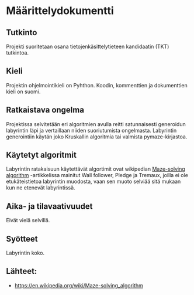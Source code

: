 # Määrittelydokumentti

## Tutkinto

Projekti suoritetaan osana tietojenkäsittelytieteen kandidaatin (TKT) tutkintoa.

## Kieli

Projektin ohjelmointikieli on Pyhthon. Koodin, kommenttien ja dokumenttien kieli on suomi. 

## Ratkaistava ongelma

Projektissa selvitetään eri algoritmien avulla reitti satunnaisesti generoidun labyrintin läpi ja vertaillaan niiden suoriutumista ongelmasta. Labyrintin generointiin käytän joko Kruskallin algoritmia tai valmista pymaze-kirjastoa.

## Käytetyt algoritmit

Labyrintin ratakaisuun käytettävät algortimit ovat wikipedian [Maze-solving algorithm](https://en.wikipedia.org/wiki/Maze-solving_algorithm) -artikkelissa mainitut Wall follower, Pledge ja Tremaux, joilla ei ole etukäteistietoa labyrintin muodosta, vaan sen muoto selviää sitä mukaan kun ne etenevät labyrintissä.

## Aika- ja tilavaativuudet

Eivät vielä selvillä.

## Syötteet

Labyrintin koko.

## Lähteet:

  - https://en.wikipedia.org/wiki/Maze-solving_algorithm
